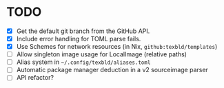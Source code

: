 # TODO

- [x] Get the default git branch from the GitHub API.
- [x] Include error handling for TOML parse fails.
- [x] Use Schemes for network resources (in Nix, `github:texbld/templates`)
- [ ] Allow singleton image usage for LocalImage (relative paths)
- [ ] Alias system in `~/.config/texbld/aliases.toml`
- [ ] Automatic package manager deduction in a v2 sourceimage parser
- [ ] API refactor?

